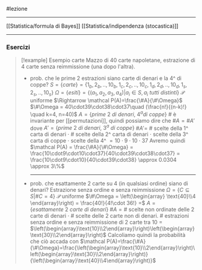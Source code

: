 #lezione 
___
[[Statistica/formula di Bayes]]
[[Statistica/indipendenza (stocastica)]]
___
### Esercizi
> [!example] Esempio carte 
> Mazzo di 40 carte napoletane, estrazione di 4 carte senza reimmissione (una dopo l'altra).
> - prob. che le prime 2 estrazioni siano carte di denari e la 4^ di coppe?
> 	$S=\{carte\}=\{1_b,2_b,..,10_b,1_c,2_c,..,10_c,1_d,2_d,..,10_d,1_s,2_s,..,10_s\}$
> 	$\Omega = \{esiti\} = \{(a_1,a_2,a_3,a_4)|a_i \in S, a_i\ tutti\ distinti\}$
> 	$\mathcal P$ uniforme $\Rightarrow \mathcal P(A)=\frac{\#A}{\#\Omega}$
> 	$\#\Omega = 40\cdot39\cdot38\cdot37\quad (\frac{n!}{(n-k)!} \quad k=4, n=40)$
> 	$A=\{prime\ 2\ di\ denari,\ 4^a di\ coppe\}$
> 	$\#$ è invariante per [[permutazioni]], quindi possiamo dire che $\#A=\#A'$ dove $A' = \{prime\ 2\ di\ denari,\ 3^a\ di\ coppe\}$
> 	$\#A' =$ # scelte della 1^ carta di denari $\cdot$ # scelte della 2^ carta di denari $\cdot$ scelte della 3^ carta di coppe $\cdot$ scelte della 4^
> 	$= 10 \cdot 9 \cdot 10 \cdot 37$
> 	Avremo quindi 
> 	$\mathcal P(A) = \frac{\#A}{\#\Omega} = \frac{10\cdot9\cdot10\cdot37}{40\cdot39\cdot38\cdot37} = \frac{10\cdot9\cdot10}{40\cdot39\cdot38} \approx 0.0304 \approx 3\%$
> 	
> 	___
> 	
> - prob. che esattamente 2 carte su 4 (in qualsiasi ordine) siano di denari? Estrazione senza ordine e senza reimmissione
> 	$\Omega = \{C\subseteq S|\#C=4\}$
> 	$\mathcal P$ uniforme
> 	$\#\Omega = \left(\begin{array} \text{40}\\4 \end{array}\right) = \frac{40!}{4!\cdot 36!} =$
> 	$A =\{esattamente\ 2\ carte\ di\ denari\}$
> 	$\#A = \#$ scelte non ordinate delle 2 carte di denari $\cdot\ \#$ scelte delle 2 carte non di denari.
> 	$\#$ estrazioni senza ordine e senza reimmissione di 2 carte tra 10 = $\left(\begin{array}\text{10}\\2\end{array}\right)\left(\begin{array}\text{30}\\2\end{array}\right)$
> 	Calcoliamo quindi la probabilità che ciò accada con $\mathcal P(A)=\frac{\#A}{\#\Omega}=\frac{\left(\begin{array}\text{10}\\2\end{array}\right)\left(\begin{array}\text{30}\\2\end{array}\right)}{\left(\begin{array}\text{40}\\4\end{array}\right)}$
